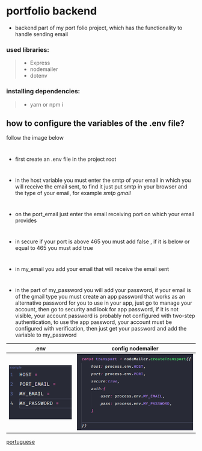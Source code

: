 # portfolio backend

* backend part of my port folio project, which has the functionality to handle sending email

### used libraries:
> - Express
> - nodemailer
> - dotenv

### installing dependencies:
> - yarn or npm i

## how to configure the variables of the .env file?
 follow the image below

#
* first create an .env file in the project root
#
* in the host variable you must enter the smtp of your email in which you will receive the email sent, to find it just put smtp in your browser and the type of your email, for example *smtp gmail*

#
* on the port_email just enter the email receiving port on which your email provides
#
* in secure if your port is above 465 you must add false , if it is below or equal to 465 you must add true

#

* in my_email you add your email that will receive the email sent

#

*  in the part of my_password you will add your password, if your email is of the gmail type you must create an app password that works as an alternative password for you to use in your app, just go to manage your account, then go to security and look for app password, if it is not visible, your account password is probably not configured with two-step authentication, to use the app password, your account must be configured with verification, then just get your password and add the variable to my_password


.env       |  config nodemailer
:---------:|:------------------:
![](./assets/env.png) | ![](./assets/configVarEnv.png)



[portuguese](./readme.potuguese.md)
